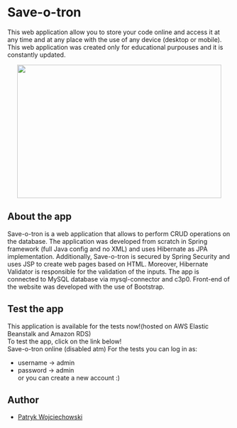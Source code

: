 # Save-o-tron

This web application allow you to store your code online and access it at any time and at any place with the use of any device (desktop or mobile).
This web application was created only for educational purpouses and it is constantly updated.  
<p align="center">
  <img width="460" height="300" src="https://user-images.githubusercontent.com/32172774/41258424-606a9734-6dd0-11e8-8294-a80636d4f80d.jpg">
</p>

## About the app

Save-o-tron is a web application that allows to perform CRUD operations on the database.
The application was developed from scratch in Spring framework (full Java config and no XML) and uses Hibernate as JPA implementation. Additionally, Save-o-tron is secured by Spring Security and uses JSP to create web pages based on HTML. Moreover, Hibernate Validator is responsible for the validation of the inputs. The app is connected to MySQL database via mysql-connector and c3p0. Front-end of the website was developed with the use of Bootstrap.

## Test the app 

This application is available for the tests now!(hosted on AWS Elastic Beanstalk and Amazon RDS)  
To test the app, click on the link below!  
Save-o-tron online (disabled atm)
For the tests you can log in as:
- username -> admin
- password -> admin  
or you can create a new account :)

## Author

- [Patryk Wojciechowski](https://github.com/PatrykWojciechowski)
